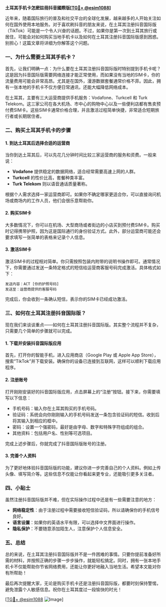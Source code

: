 **土耳其手机卡怎麽註冊抖音國際版[[TG💪+ @esim1088](https://t.me/s/esim1088)]**

近年来，随着国际旅行的普及和社交平台的全球化发展，越来越多的人开始关注如何在国外使用本地服务。对于喜欢刷抖音的朋友来说，在土耳其注册抖音国际版（TikTok）可能是一个令人兴奋的话题。不过，如果你是第一次到土耳其旅行或居住，可能会对如何购买当地手机卡以及如何在土耳其注册抖音国际版感到困惑。别担心！这篇文章将详细为你解答这个问题。

### 一、为什么需要土耳其手机卡？

首先，让我们明确一点：为什么要在土耳其注册抖音国际版时特别提到手机卡呢？这是因为抖音国际版需要网络连接才能正常使用，而如果没有当地的SIM卡，你的流量费用可能会非常高昂。尤其是在国外，漫游数据套餐通常价格不菲。因此，拥有一张本地的手机卡不仅方便日常通讯，还能大幅降低网络成本。

在土耳其，主要有三大运营商提供手机服务：Vodafone、Turkcell 和 Turk Telekom。这三家公司在各大机场、市中心的购物中心以及一些便利店都有售卖预付费SIM卡。这些SIM卡通常价格合理，并且激活过程简单快捷，非常适合短期旅行者或长期居住者。

### 二、购买土耳其手机卡的步骤

#### 1. 到达土耳其后选择合适的运营商

当你到达土耳其后，可以先花几分钟时间比较三家运营商的服务和资费。一般来说：

- **Vodafone** 提供稳定的数据网络，适合经常需要高速上网的人群。
- **Turkcell** 的性价比高，套餐种类丰富。
- **Turk Telekom** 则以语音通话质量著称。

根据个人需求选择一家运营商即可。如果你不确定哪家更适合你，可以直接询问机场或商场内的工作人员，他们会很乐意帮助你。

#### 2. 购买SIM卡

大多数情况下，你可以在机场、大型商场或者街边的小店买到预付费SIM卡。购买时记得携带护照，因为这是国际通行的身份验证方式。此外，部分运营商可能还会要求填写一张简单的表格来记录个人信息。

#### 3. 激活SIM卡

激活SIM卡的过程相对简单。你只需按照包装内附带的说明书操作即可。通常情况下，你需要通过发送一条特定格式的短信给运营商客服号码完成激活。具体格式如下：

```
发送内容：ACT [你的护照号码]
发送至：运营商提供的客服号码
```

完成后，你会收到一条确认短信，表示你的SIM卡已经成功激活。

### 三、如何在土耳其注册抖音国际版？

现在我们来谈谈重点——如何在土耳其注册抖音国际版。其实整个流程并不复杂，只需要几个简单的步骤就可以完成。

#### 1. 下载并安装抖音国际版应用

首先，打开你的智能手机，进入应用商店（Google Play 或 Apple App Store），搜索“TikTok”并下载安装。确保你的设备已连接到互联网，这样可以顺利下载应用程序。

#### 2. 注册账号

打开刚刚安装好的抖音国际版应用，点击屏幕上的“注册”按钮。接下来，你需要填写以下信息：

- 手机号码：输入你在土耳其购买的手机号码。
- 验证码：系统会向你刚刚输入的手机号码发送一条包含验证码的短信。收到后将其输入到相应的框中。
- 密码：设置一个强密码，最好是由字母、数字和特殊字符组成的组合。
- 其他资料：包括用户名、性别等可选项目。

完成上述步骤后，你就完成了抖音国际版账号的注册。

#### 3. 完善个人资料

为了更好地体验抖音国际版的功能，建议你进一步完善自己的个人资料。例如上传头像、填写简介等。这些信息不仅能让你看起来更专业，还能吸引更多关注者。

### 四、小贴士

虽然注册抖音国际版并不难，但在实际操作过程中还是有一些需要注意的地方：

- **网络稳定性**：由于注册过程中需要接收短信验证码，所以请确保你的手机信号良好。
- **语言设置**：如果你的英语水平有限，可以选择中文界面进行操作。
- **隐私保护**：不要随意添加陌生人，注意保护个人信息安全。

### 五、总结

总的来说，在土耳其注册抖音国际版并不是一件困难的事情。只要你提前准备好所需的材料，并按照正确的步骤一步步操作，就能轻松搞定。同时，拥有一张本地手机卡不仅能帮助你节省网络费用，还能让你更好地融入当地生活。希望本文能对你有所帮助！

最后再次提醒大家，无论是购买手机卡还是注册抖音国际版，都要时刻保持警惕，避免泄露个人敏感信息。祝你在土耳其度过一段愉快的时光！

[[TG💪+ @esim1088](https://t.me/s/esim1088) ![Image](https://i.postimg.cc/4NQfJmqS/Snipaste-2025-05-13-00-14-12.png)]